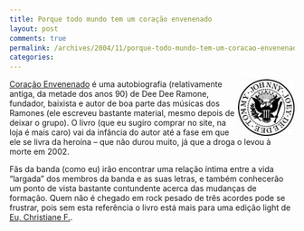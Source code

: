 ```yaml
---
title: Porque todo mundo tem um coração envenenado
layout: post
comments: true
permalink: /archives/2004/11/porque-todo-mundo-tem-um-coracao-envenenado.html/
categories:
---
```

<img src="/img/blig/ramones_logo.jpg"  align="right" alt="">[Coração Envenenado][1] é uma autobiografia (relativamente antiga, da metade dos anos 90) de Dee Dee Ramone, fundador, baixista e autor de boa parte das músicas dos Ramones (ele escreveu bastante material, mesmo depois de deixar o grupo). O livro (que eu sugiro comprar no site, na loja é mais caro) vai da infância do autor até a fase em que ele se livra da heroína &#8211; que não durou muito, já que a droga o levou à morte em 2002.

Fãs da banda (como eu) irão encontrar uma relação íntima entre a vida &#8220;largada&#8221; dos membros da banda e as suas letras, e também conhecerão um ponto de vista bastante contundente acerca das mudanças de formação. Quem não é chegado em rock pesado de três acordes pode se frustrar, pois sem esta referência o livro está mais para uma edição light de <a href="http://estrangeira-biografia.comprar-livro.com.br/livros/27551/">Eu, Christiane F.</a>.

 [1]: http://www.submarino.com.br/produto/1/246099?franq=273452
